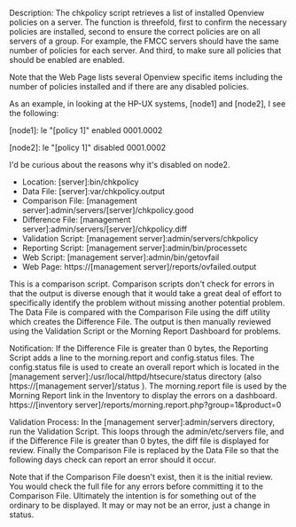 Description: The chkpolicy script retrieves a list of installed Openview policies on a server. The function is threefold, first to confirm the necessary policies are installed, second to ensure the correct policies are on all servers of a group. For example, the FMCC servers should have the same number of policies for each server. And third, to make sure all policies that should be enabled are enabled.

Note that the Web Page lists several Openview specific items including the number of policies installed and if there are any disabled policies.

As an example, in looking at the HP-UX systems, [node1] and [node2], I see the following:

 [node1]:
 le                "[policy 1]"                enabled    0001.0002

 [node2]:
 le                "[policy 1]"                disabled   0001.0002

I'd be curious about the reasons why it's disabled on node2.

* Location: [server]:bin/chkpolicy
* Data File: [server]:var/chkpolicy.output
* Comparison File: [management server]:admin/servers/[server]/chkpolicy.good
* Difference File: [management server]:admin/servers/[server]/chkpolicy.diff
* Validation Script: [management server]:admin/servers/chkpolicy
* Reporting Script: [management server]:admin/bin/processetc
* Web Script: [management server]:admin/bin/getovfail
* Web Page: https://[management server]/reports/ovfailed.output

This is a comparison script. Comparison scripts don't check for errors in that the output is diverse enough that it would take a great deal of effort to specifically identify the problem without missing another potential problem. The Data File is compared with the Comparison File using the diff utility which creates the Difference File. The output is then manually reviewed using the Validation Script or the Morning Report Dashboard for problems.

Notification: If the Difference File is greater than 0 bytes, the Reporting Script adds a line to the morning.report and config.status files. The config.status file is used to create an overall report which is located in the [management server]:/usr/local/httpd/htsecure/status directory (also https://[management server]/status ). The morning.report file is used by the Morning Report link in the Inventory to display the errors on a dashboard. https://[inventory server]/reports/morning.report.php?group=1&product=0

Validation Process: In the [management server]:admin/servers directory, run the Validation Script. This loops through the admin/etc/servers file, and if the Difference File is greater than 0 bytes, the diff file is displayed for review. Finally the Comparison File is replaced by the Data File so that the following days check can report an error should it occur.

Note that if the Comparison File doesn't exist, then it is the initial review. You would check the full file for any errors before committing it to the Comparison File. Ultimately the intention is for something out of the ordinary to be displayed. It may or may not be an error, just a change in status.


